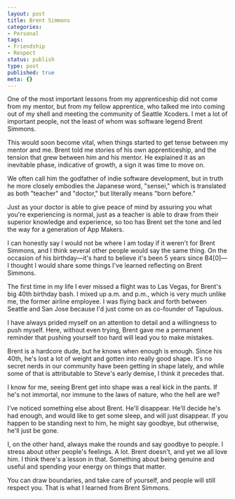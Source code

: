 ```yaml
---
layout: post
title: Brent Simmons
categories:
- Personal
tags:
- Friendship
- Respect
status: publish
type: post
published: true
meta: {}
---
```

One of the most important lessons from my apprenticeship did not come from my mentor, but from my fellow apprentice, who talked me into coming out of my shell and meeting the community of Seattle Xcoders. I met a lot of important people, not the least of whom was software legend Brent Simmons.

This would soon become vital, when things started to get tense between my mentor and me. Brent told me stories of his own apprenticeship, and the tension that grew between him and his mentor. He explained it as an inevitable phase, indicative of growth, a sign it was time to move on.

We often call him the godfather of indie software development, but in truth he more closely embodies the Japanese word, "sensei," which is translated as both "teacher" and "doctor," but literally means "born before."

Just as your doctor is able to give peace of mind by assuring you what you're experiencing is normal, just as a teacher is able to draw from their superior knowledge and experience, so too has Brent set the tone and led the way for a generation of App Makers.

I can honestly say I would not be where I am today if it weren't for Brent Simmons, and I think several other people would say the same thing. On the occasion of his birthday—it's hard to believe it's been 5 years since B4[0]—I thought I would share some things I've learned reflecting on Brent Simmons.

The first time in my life I ever missed a flight was to Las Vegas, for Brent's big 40th birthday bash. I mixed up a.m. and p.m., which is very much unlike me, the former airline employee. I was flying back and forth between Seattle and San Jose because I'd just come on as co-founder of Tapulous. 

I have always prided myself on an attention to detail and a willingness to push myself. Here, without even trying, Brent gave me a permanent reminder that pushing yourself too hard will lead you to make mistakes. 

Brent is a hardcore dude, but he knows when enough is enough. Since his 40th, he's lost a lot of weight and gotten into really good shape. It's no secret nerds in our community have been getting in shape lately, and while some of that is attributable to Steve's early demise, I think it precedes that. 

I know for me, seeing Brent get into shape was a real kick in the pants. If he's not immortal, nor immune to the laws of nature, who the hell are we?

I've noticed something else about Brent. He'll disappear. He'll decide he's had enough, and would like to get some sleep, and will just disappear. If you happen to be standing next to him, he might say goodbye, but otherwise, he'll just be gone.

I, on the other hand, always make the rounds and say goodbye to people. I stress about other people's feelings. A lot. Brent doesn't, and yet we all love him. I think there's a lesson in that. Something about being genuine and useful and spending your energy on things that matter.

You can draw boundaries, and take care of yourself, and people will still respect you. That is what I learned from Brent Simmons.
